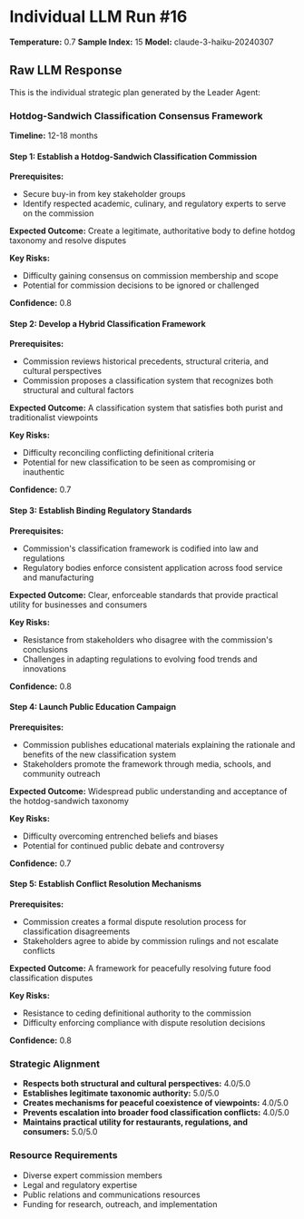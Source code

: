 # Individual LLM Run #16

**Temperature:** 0.7
**Sample Index:** 15
**Model:** claude-3-haiku-20240307

## Raw LLM Response

This is the individual strategic plan generated by the Leader Agent:

### Hotdog-Sandwich Classification Consensus Framework

**Timeline:** 12-18 months

#### Step 1: Establish a Hotdog-Sandwich Classification Commission

**Prerequisites:**
- Secure buy-in from key stakeholder groups
- Identify respected academic, culinary, and regulatory experts to serve on the commission

**Expected Outcome:** Create a legitimate, authoritative body to define hotdog taxonomy and resolve disputes

**Key Risks:**
- Difficulty gaining consensus on commission membership and scope
- Potential for commission decisions to be ignored or challenged

**Confidence:** 0.8

#### Step 2: Develop a Hybrid Classification Framework

**Prerequisites:**
- Commission reviews historical precedents, structural criteria, and cultural perspectives
- Commission proposes a classification system that recognizes both structural and cultural factors

**Expected Outcome:** A classification system that satisfies both purist and traditionalist viewpoints

**Key Risks:**
- Difficulty reconciling conflicting definitional criteria
- Potential for new classification to be seen as compromising or inauthentic

**Confidence:** 0.7

#### Step 3: Establish Binding Regulatory Standards

**Prerequisites:**
- Commission's classification framework is codified into law and regulations
- Regulatory bodies enforce consistent application across food service and manufacturing

**Expected Outcome:** Clear, enforceable standards that provide practical utility for businesses and consumers

**Key Risks:**
- Resistance from stakeholders who disagree with the commission's conclusions
- Challenges in adapting regulations to evolving food trends and innovations

**Confidence:** 0.8

#### Step 4: Launch Public Education Campaign

**Prerequisites:**
- Commission publishes educational materials explaining the rationale and benefits of the new classification system
- Stakeholders promote the framework through media, schools, and community outreach

**Expected Outcome:** Widespread public understanding and acceptance of the hotdog-sandwich taxonomy

**Key Risks:**
- Difficulty overcoming entrenched beliefs and biases
- Potential for continued public debate and controversy

**Confidence:** 0.7

#### Step 5: Establish Conflict Resolution Mechanisms

**Prerequisites:**
- Commission creates a formal dispute resolution process for classification disagreements
- Stakeholders agree to abide by commission rulings and not escalate conflicts

**Expected Outcome:** A framework for peacefully resolving future food classification disputes

**Key Risks:**
- Resistance to ceding definitional authority to the commission
- Difficulty enforcing compliance with dispute resolution decisions

**Confidence:** 0.8

### Strategic Alignment

- **Respects both structural and cultural perspectives:** 4.0/5.0
- **Establishes legitimate taxonomic authority:** 5.0/5.0
- **Creates mechanisms for peaceful coexistence of viewpoints:** 4.0/5.0
- **Prevents escalation into broader food classification conflicts:** 4.0/5.0
- **Maintains practical utility for restaurants, regulations, and consumers:** 5.0/5.0

### Resource Requirements

- Diverse expert commission members
- Legal and regulatory expertise
- Public relations and communications resources
- Funding for research, outreach, and implementation
